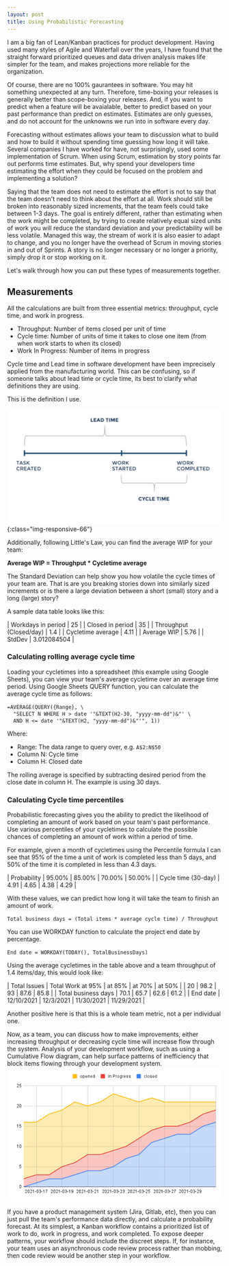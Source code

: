 ```yaml
---
layout: post
title: Using Probabilistic Forecasting
---
```



I am a big fan of Lean/Kanban practices for product development. Having used many styles of Agile and Waterfall over the years, I have found that the straight forward prioritized queues and data driven analysis makes life simpler for the team, and makes projections more reliable for the organization.

Of course, there are no 100% gaurantees in software. You may hit something unexpected at any turn. Therefore, time-boxing your releases is generally better than scope-boxing your releases. And, if you want to predict when a feature will be avaialable, better to predict based on your past performance than predict on estimates. Estimates are only guesses, and do not account for the unknowns we run into in software every day.

Forecasting without estimates allows your team to discussion what to build and how to build it without spending time guessing how long it will take. Several companies I have worked for have, not surprisingly, used some implementation of Scrum. When using Scrum, estimation by story points far out performs time estimates. But, why spend your developers time estimating the effort when they could be focused on the problem and implementing a solution?

Saying that the team does not need to estimate the effort is not to say that the team doesn't need to think about the effort at all. Work should still be broken into reasonably sized increments, that the team feels could take between 1-3 days. The goal is entirely different, rather than estimating when the work might be completed, by trying to create relatively equal sized units of work you will reduce the standard deviation and your predictability will be less volatile. Managed this way, the stream of work it is also easier to adapt to change, and you no longer have the overhead of Scrum in moving stories in and out of Sprints. A story is no longer necessary or no longer a priority, simply drop it or stop working on it.

Let's walk through how you can put these types of measurements together.

## Measurements

All the calculations are built from three essential metrics: throughput, cycle time, and work in progress.

* Throughput: Number of items closed per unit of time
* Cycle time: Number of units of time it takes to close one item (from when work starts to when its closed)
* Work In Progress: Number of items in progress

Cycle time and Lead time in software development have been imprecisely applied from the manufacturing world. This can be confusing, so if someone talks about lead time or cycle time, its best to clarify what definitions they are using.

This is the definition I use.

![Cycletime definition](/files/cycletime_def.png){:class="img-responsive-66"}

Additionally, following Little's Law, you can find the average WIP for your team:

**Average WIP = Throughput * Cycletime average**

The Standard Deviation can help show you how volatile the cycle times of your team are. That is are you breaking stories down into similarly sized increments or is there a large deviation between a short (small) story and a long (large) story?

A sample data table looks like this:

| Workdays in period      | 25          |
| Closed in period        | 35          |
| Throughput (Closed/day) | 1.4         |
| Cycletime average       | 4.11        |
| Average WIP             | 5.76        |
| StdDev                  | 3.012084504 |


### Calculating rolling average cycle time

Loading your cycletimes into a spreadsheet (this example using Google Sheets), you can view your team's average cycletime over an average time period. Using Google Sheets QUERY function, you can calculate the average cycle time as follows:

```
=AVERAGE(QUERY({Range}, \
  "SELECT N WHERE H > date '"&TEXT(H2-30, "yyyy-mm-dd")&"' \
  AND H <= date '"&TEXT(H2, "yyyy-mm-dd")&"'", 1))
```

Where:

- Range: The data range to query over, e.g. `A$2:N$50`
- Column N: Cycle time
- Column H: Closed date

The rolling average is specified by subtracting desired period from the close date in column H. The example is using 30 days.

### Calculating Cycle time percentiles

Probabilistic forecasting gives you the ability to predict the likelihood of completing an amount of work based on your team's past performance. Use various percentiles of your cycletimes to calculate the possible chances of completing an amount of work within a period of time.

For example, given a month of cycletimes using the Percentile formula I can see that 95% of the time a unit of work is completed less than 5 days, and 50% of the time it is completed in less than 4.3 days.

| Probability        | 95.00% | 85.00% | 70.00% | 50.00% |
| Cycle time (30-day) | 4.91   | 4.65   | 4.38   | 4.29   |

With these values, we can predict how long it will take the team to finish an amount of work.

```
Total business days = (Total items * average cycle time) / Throughput
```

You can use WORKDAY function to calculate the project end date by percentage.

```
End date = WORKDAY(TODAY(), TotalBusinessDays)
```

Using the average cycletimes in the table above and a team throughput of 1.4 items/day, this would look like:

| Total Issues        | Total Work at 95% | at 85%    | at 70%     | at 50%     |
| 20                  | 98.2              | 93        | 87.6       | 85.8       |
| Total business days | 70.1              | 65.7      | 62.6       | 61.2       |
| End date            | 12/10/2021        | 12/3/2021 | 11/30/2021 | 11/29/2021 |


Another positive here is that this is a whole team metric, not a per individual one.

Now, as a team, you can discuss how to make improvements, either increasing throughput or decreasing cycle time will increase flow through the system. Analysis of your development workflow, such as using a Cumulative Flow diagram, can help surface patterns of inefficiency that block items flowing through your development system. ![CFD Diagram](/files/chart.png)

If you have a product management system (Jira, Gitlab, etc), then you can just pull the team's performance data directly, and calculate a probability forecast. At its simplest, a Kanban workflow contains a prioritized list of work to do, work in progress, and work completed. To expose deeper patterns, your workflow should include the discreet steps. If, for instance, your team uses an asynchronous code review process rather than mobbing, then code review would be another step in your workflow.
